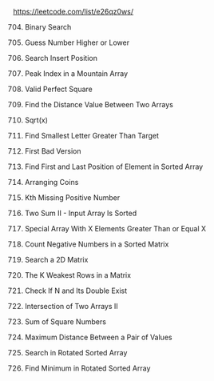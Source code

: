 https://leetcode.com/list/e26qz0ws/

704. Binary Search

374. Guess Number Higher or Lower

35. Search Insert Position

852. Peak Index in a Mountain Array

367. Valid Perfect Square

1385. Find the Distance Value Between Two Arrays

69. Sqrt(x)

744. Find Smallest Letter Greater Than Target

278. First Bad Version

34. Find First and Last Position of Element in Sorted Array

441. Arranging Coins

1539. Kth Missing Positive Number

167. Two Sum II - Input Array Is Sorted

1608. Special Array With X Elements Greater Than or Equal X

1351. Count Negative Numbers in a Sorted Matrix

74. Search a 2D Matrix

1337. The K Weakest Rows in a Matrix

1346. Check If N and Its Double Exist

350. Intersection of Two Arrays II

633. Sum of Square Numbers

1855. Maximum Distance Between a Pair of Values

33. Search in Rotated Sorted Array

153. Find Minimum in Rotated Sorted Array

